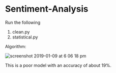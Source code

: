 # Sentiment-Analysis

Run the following

1. clean.py
2. statistical.py


Algorithm:

![screenshot 2019-01-09 at 6 06 18 pm](https://user-images.githubusercontent.com/17769945/50899856-5bf53a00-1439-11e9-92de-074584b8b8c2.png)

This is a poor model with an accuracy of about 19%.
